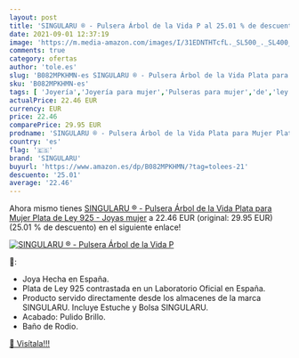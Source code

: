 ```yaml
---
layout: post
title: 'SINGULARU ® - Pulsera Árbol de la Vida P al 25.01 % de descuento'
date: 2021-09-01 12:37:19
image: 'https://m.media-amazon.com/images/I/31EDNTHTcfL._SL500_._SL400_.jpg'
comments: true
category: ofertas
author: 'tole.es'
slug: 'B082MPKHMN-es SINGULARU ® - Pulsera Árbol de la Vida Plata para Mujer...'
sku: 'B082MPKHMN-es'
tags: [ 'Joyería','Joyería para mujer','Pulseras para mujer','de','ley','plata','singularu', ]
actualPrice: 22.46 EUR
currency: EUR
price: 22.46
comparePrice: 29.95 EUR
prodname: 'SINGULARU ® - Pulsera Árbol de la Vida Plata para Mujer Plata de Ley 925 - Joyas mujer'
country: 'es'
flag: '🇪🇸'
brand: 'SINGULARU'
buyurl: 'https://www.amazon.es/dp/B082MPKHMN/?tag=tolees-21'
descuento: '25.01'
average: '22.46'
---
```


Ahora mismo tienes [SINGULARU ® - Pulsera Árbol de la Vida Plata para Mujer Plata de Ley 925 - Joyas mujer](https://www.amazon.es/dp/B082MPKHMN/?tag=tolees-21) a 22.46 EUR (original: 29.95 EUR) (25.01 %  de descuento) en el siguiente enlace!

[![SINGULARU ® - Pulsera Árbol de la Vida P](https://m.media-amazon.com/images/I/31EDNTHTcfL._SL500_._SL400_.jpg)](https://www.amazon.es/dp/B082MPKHMN/?tag=tolees-21)

🔎:

- Joya Hecha en España.
- Plata de Ley 925 contrastada en un Laboratorio Oficial en España.
- Producto servido directamente desde los almacenes de la marca SINGULARU. Incluye Estuche y Bolsa SINGULARU.
- Acabado: Pulido Brillo.
- Baño de Rodio.

[🛒 Visítala!!!](https://www.amazon.es/dp/B082MPKHMN/?tag=tolees-21)
